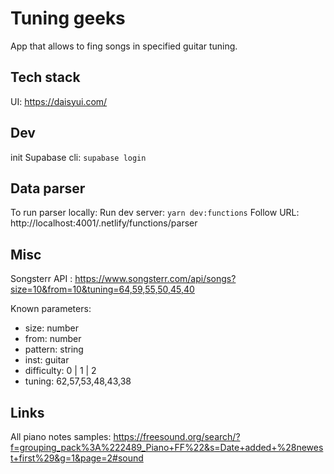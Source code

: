 # Tuning geeks

App that allows to fing songs in specified guitar tuning.

## Tech stack

UI: https://daisyui.com/

## Dev

init Supabase cli: `supabase login`

## Data parser

To run parser locally:
Run dev server: `yarn dev:functions`
Follow URL: http://localhost:4001/.netlify/functions/parser

## Misc

Songsterr API :
https://www.songsterr.com/api/songs?size=10&from=10&tuning=64,59,55,50,45,40

Known parameters:

- size: number
- from: number
- pattern: string
- inst: guitar
- difficulty: 0 | 1 | 2
- tuning: 62,57,53,48,43,38

## Links

All piano notes samples: https://freesound.org/search/?f=grouping_pack%3A%222489_Piano+FF%22&s=Date+added+%28newest+first%29&g=1&page=2#sound
